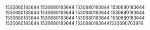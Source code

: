 1530680183644
1530680183644
1530680183644
1530680183644
1530680183644
1530680183644
1530680183644
1530680183644
1530680183644
1530680183644
1530680183644
1530680183644
1530680183644
1530680183644
15306801836441530690703976